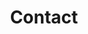 ---
# An instance of the Contact widget.
widget: contact

# This file represents a page section.
headless: true

# Order that this section appears on the page.
weight: 150

title: Contact
subtitle:

content:
  # Automatically link email and phone or display as text?
  autolink: true

  # Email form provider
  form:
    provider: netlify
    formspree:
      id:
    netlify:
      # Enable CAPTCHA challenge to reduce spam?
      captcha: false

  # Contact details (edit or remove options as required)
  email: xiangfei@andrew.cmu.edu
  phone: (+1)5103877670, (+86)18073163266
#   address:
#     street: 450 Serra Mall
#     city: Stanford
#     region: CA
#     postcode: '94305'
#     country: United States
#     country_code: US
#   coordinates:
#     latitude: '37.4275'
#     longitude: '-122.1697'
#   directions: Enter Building 1 and take the stairs to Office 200 on Floor 2
#   office_hours:
#     - 'Monday 10:00 to 13:00'
#     - 'Wednesday 09:00 to 10:00'
  appointment_url: 'https://calendly.com'
  contact_links:
    # - icon: twitter
    #   icon_pack: fab
    #   name: DM Me
    #   link: 'https://twitter.com/Twitter'
    - icon: video
      icon_pack: fas
      name: Zoom Me
      link: 'https://zoom.com'

design:
  columns: '2'
---
